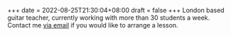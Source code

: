 +++
date = 2022-08-25T21:30:04+08:00
draft = false
+++
London based guitar teacher, currently working with more than 30 students a week. 
Contact me [via email](mailto:contact@ryanguitar.uk) if you would like to arrange a lesson. 


<!--iframe id="diagram-1" width="100%" height="100"></iframe>
<script>
    document.getElementById( 'diagram-1' ).src = '/fretboard?config=' + encodeURIComponent( 
        JSON.stringify({
            //Here is where the configuration of the fretboard visualizer should be specified
            //as a series of variables that determine how it should look. 
            value: 'test'
        })
    )
</script -->
